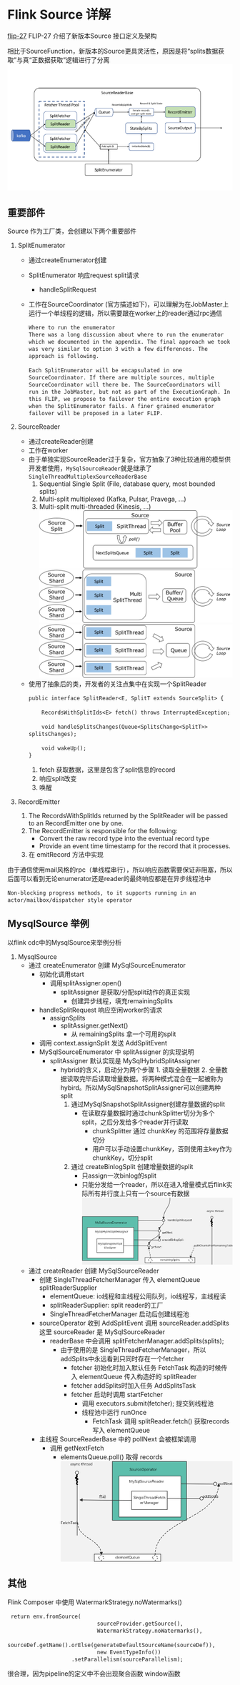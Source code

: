 # Flink Source 详解
[flip-27](https://cwiki.apache.org/confluence/display/FLINK/FLIP-27%3A+Refactor+Source+Interface)
FLIP-27 介绍了新版本Source 接口定义及架构

相比于SourceFunction，新版本的Source更具灵活性，原因是将“splits数据获取”与真“正数据获取”逻辑进行了分离
![alt text](image.png)

## 重要部件
Source 作为工厂类，会创建以下两个重要部件
1. SplitEnumerator 
    * 通过createEnumerator创建
    * SplitEnumerator 响应request split请求
        * handleSplitRequest
    * 工作在SourceCoordinator (官方描述如下)，可以理解为在JobMaster上运行一个单线程的逻辑，所以需要跟在worker上的reader通过rpc通信

        ```
        Where to run the enumerator
        There was a long discussion about where to run the enumerator which we documented in the appendix. The final approach we took was very similar to option 3 with a few differences. The approach is following.

        Each SplitEnumerator will be encapsulated in one SourceCoordinator. If there are multiple sources, multiple SourceCoordinator will there be. The SourceCoordinators will run in the JobMaster, but not as part of the ExecutionGraph. In this FLIP, we propose to failover the entire execution graph when the SplitEnumerator fails. A finer grained enumerator failover will be proposed in a later FLIP.
        ```

2. SourceReader
    * 通过createReader创建
    * 工作在worker
    * 由于单独实现SourceReader过于复杂，官方抽象了3种比较通用的模型供开发者使用，`MySqlSourceReader`就是继承了`SingleThreadMultiplexSourceReaderBase`
        1. Sequential Single Split (File, database query, most bounded splits)
        2. Multi-split multiplexed (Kafka, Pulsar, Pravega, ...)
        3. Multi-split multi-threaded (Kinesis, ...)
        ![alt text](image-1.png)
        ![alt text](image-2.png)
        ![alt text](image-3.png)
    * 使用了抽象后的类，开发者的关注点集中在实现一个SplitReader
        ```
        public interface SplitReader<E, SplitT extends SourceSplit> {
 
            RecordsWithSplitIds<E> fetch() throws InterruptedException;
        
            void handleSplitsChanges(Queue<SplitsChange<SplitT>> splitsChanges);
        
            void wakeUp();
        }
        ```
        1. fetch 获取数据，这里是包含了split信息的record
        2. 响应split改变
        3. 唤醒

3. RecordEmitter
    1. The RecordsWithSplitIds returned by the SplitReader will be passed to an RecordEmitter one by one.
    2. The RecordEmitter is responsible for the following:
        * Convert the raw record type <E> into the eventual record type <T>
        * Provide an event time timestamp for the record that it processes.
    3. 在 emitRecord 方法中实现

由于通信使用mail风格的rpc（单线程串行），所以响应函数需要保证非阻塞，所以后面可以看到无论enumerator还是reader的最终响应都是在异步线程池中

```
Non-blocking progress methods, to it supports running in an actor/mailbox/dispatcher style operator
```

## MysqlSource 举例

以flink cdc中的MysqlSource来举例分析

1. MysqlSource
    * 通过 createEnumerator 创建 MySqlSourceEnumerator
        * 初始化调用start
            * 调用splitAssigner.open()
                * splitAssigner 是获取/分配split动作的真正实现
                    * 创建异步线程，填充remainingSplits
        * handleSplitRequest 响应空闲worker的请求
            * assignSplits
                * splitAssigner.getNext()
                    * 从 remainingSplits 拿一个可用的split
        * 调用 context.assignSplit 发送 AddSplitEvent
        * MySqlSourceEnumerator 中 splitAssigner 的实现说明
            * splitAssigner 默认实现是 MySqlHybridSplitAssigner
                * hybrid的含义，启动分为两个步骤 1. 读取全量数据 2. 全量数据读取完毕后读取增量数据。将两种模式混合在一起被称为hybird。所以MySqlSnapshotSplitAssigner可以创建两种split
                    1. 通过MySqlSnapshotSplitAssigner创建存量数据的split
                        * 在读取存量数据时通过chunkSplitter切分为多个split，之后分发给多个reader并行读取
                            * chunkSplitter 通过 chunkKey 的范围将存量数据切分
                            * 用户可以手动设置chunkKey，否则使用主key作为chunkKey，切分split
                    2. 通过 createBinlogSplit 创建增量数据的split
                        * 只assign一次binlog的split
                        * 只能分发给一个reader，所以在进入增量模式后flink实际所有并行度上只有一个source有数据
        ![alt text](1.jpg)
    * 通过 createReader 创建 MySqlSourceReader
        * 创建 SingleThreadFetcherManager 传入 elementQueue splitReaderSupplier
            * elementQueue: io线程和主线程公用队列，io线程写，主线程读
            * splitReaderSupplier: split reader的工厂
            * SingleThreadFetcherManager 启动后创建线程池
        * sourceOperator 收到 AddSplitEvent 调用 sourceReader.addSplits 这里 sourceReader 是 MySqlSourceReader
            * readerBase 中会调用 splitFetcherManager.addSplits(splits);
                * 由于使用的是 SingleThreadFetcherManager，所以addSplits中永远看到只同时存在一个fetcher
                    * fetcher 初始化时加入默认任务 FetchTask 构造的时候传入 elementQueue 传入构造好的 splitReader
                    * fetcher addSplits时加入任务 AddSplitsTask
                    * fetcher 启动时调用 startFetcher
                        * 调用 executors.submit(fetcher); 提交到线程池
                        * 线程池中运行 runOnce
                            * FetchTask 调用 splitReader.fetch() 获取records 写入 elementQueue
        * 主线程 SourceReaderBase 中的 pollNext 会被框架调用
            * 调用 getNextFetch
                * elementsQueue.poll() 取得 records
        ![alt text](2.jpg)

## 其他

Flink Composer 中使用 WatermarkStrategy.noWatermarks()
```
 return env.fromSource(
                            sourceProvider.getSource(),
                            WatermarkStrategy.noWatermarks(),
                            sourceDef.getName().orElse(generateDefaultSourceName(sourceDef)),
                            new EventTypeInfo())
                    .setParallelism(sourceParallelism);
```

很合理，因为pipeline的定义中不会出现聚合函数 window函数